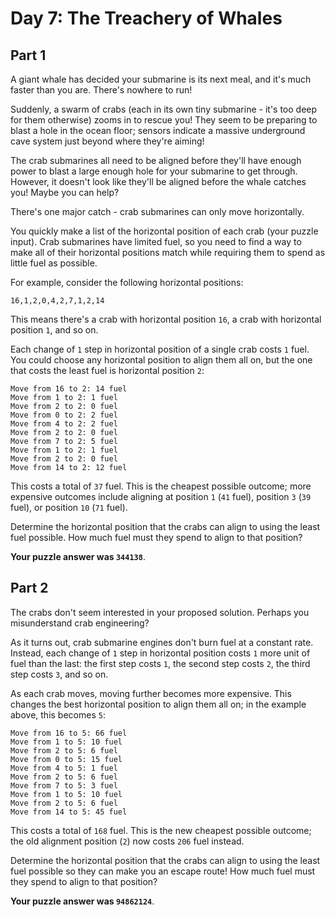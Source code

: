 # Day 7: The Treachery of Whales

## Part 1

A giant whale has decided your submarine is its next meal, and it's much faster than you are. There's nowhere to run!

Suddenly, a swarm of crabs (each in its own tiny submarine - it's too deep for them otherwise) zooms in to rescue you! They seem to be preparing to blast a hole in the ocean floor; sensors indicate a massive underground cave system just beyond where they're aiming!

The crab submarines all need to be aligned before they'll have enough power to blast a large enough hole for your submarine to get through. However, it doesn't look like they'll be aligned before the whale catches you! Maybe you can help?

There's one major catch - crab submarines can only move horizontally.

You quickly make a list of the horizontal position of each crab (your puzzle input). Crab submarines have limited fuel, so you need to find a way to make all of their horizontal positions match while requiring them to spend as little fuel as possible.

For example, consider the following horizontal positions:

    16,1,2,0,4,2,7,1,2,14

This means there's a crab with horizontal position `16`, a crab with horizontal position `1`, and so on.

Each change of `1` step in horizontal position of a single crab costs `1` fuel. You could choose any horizontal position to align them all on, but the one that costs the least fuel is horizontal position `2`:

    Move from 16 to 2: 14 fuel
    Move from 1 to 2: 1 fuel
    Move from 2 to 2: 0 fuel
    Move from 0 to 2: 2 fuel
    Move from 4 to 2: 2 fuel
    Move from 2 to 2: 0 fuel
    Move from 7 to 2: 5 fuel
    Move from 1 to 2: 1 fuel
    Move from 2 to 2: 0 fuel
    Move from 14 to 2: 12 fuel

This costs a total of `37` fuel. This is the cheapest possible outcome; more expensive outcomes include aligning at position `1` (`41` fuel), position `3` (`39` fuel), or position `10` (`71` fuel).

Determine the horizontal position that the crabs can align to using the least fuel possible. How much fuel must they spend to align to that position?

**Your puzzle answer was `344138`**.

## Part 2

The crabs don't seem interested in your proposed solution. Perhaps you misunderstand crab engineering?

As it turns out, crab submarine engines don't burn fuel at a constant rate. Instead, each change of `1` step in horizontal position costs `1` more unit of fuel than the last: the first step costs `1`, the second step costs `2`, the third step costs `3`, and so on.

As each crab moves, moving further becomes more expensive. This changes the best horizontal position to align them all on; in the example above, this becomes `5`:

    Move from 16 to 5: 66 fuel
    Move from 1 to 5: 10 fuel
    Move from 2 to 5: 6 fuel
    Move from 0 to 5: 15 fuel
    Move from 4 to 5: 1 fuel
    Move from 2 to 5: 6 fuel
    Move from 7 to 5: 3 fuel
    Move from 1 to 5: 10 fuel
    Move from 2 to 5: 6 fuel
    Move from 14 to 5: 45 fuel

This costs a total of `168` fuel. This is the new cheapest possible outcome; the old alignment position (`2`) now costs `206` fuel instead.

Determine the horizontal position that the crabs can align to using the least fuel possible so they can make you an escape route! How much fuel must they spend to align to that position?

**Your puzzle answer was `94862124`**.

